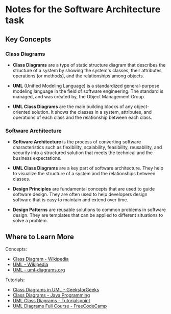 # Notes for the Software Architecture task

## Key Concepts

### Class Diagrams

- **Class Diagrams** are a type of static structure diagram that describes the structure of a system by showing the system's classes, their attributes, operations (or methods), and the relationships among objects.

- **UML** (Unified Modeling Language) is a standardized general-purpose modeling language in the field of software engineering. The standard is managed, and was created by, the Object Management Group.

- **UML Class Diagrams** are the main building blocks of any object-oriented solution. It shows the classes in a system, attributes, and operations of each class and the relationship between each class.

### Software Architecture

- **Software Architecture** is the process of converting software characteristics such as flexibility, scalability, feasibility, reusability, and security into a structured solution that meets the technical and the business expectations.

- **UML Class Diagrams** are a key part of software architecture. They help to visualize the structure of a system and the relationships between classes.

- **Design Principles** are fundamental concepts that are used to guide software design. They are often used to help developers design software that is easy to maintain and extend over time.

- **Design Patterns** are reusable solutions to common problems in software design. They are templates that can be applied to different situations to solve a problem.

## Where to Learn More

Concepts:

- [Class Diagram - Wikipedia](https://en.wikipedia.org/wiki/Class_diagram)
- [UML - Wikipedia](https://en.wikipedia.org/wiki/Unified_Modeling_Language)
- [UML - uml-diagrams.org](https://www.uml-diagrams.org/)

Tutorials:

- [Class Diagrams in UML - GeeksforGeeks](https://www.geeksforgeeks.org/unified-modeling-language-uml-class-diagrams/)
- [Class Diagrams - Java Programming](https://java-programming.mooc.fi/part-11/1-class-diagrams)
- [UML Class Diagrams - Tutorialspoint](https://www.tutorialspoint.com/uml/uml_class_diagrams.htm)
- [UML Diagrams Full Course - FreeCodeCamp](https://www.youtube.com/watch?v=WnMQ8HlmeXc)